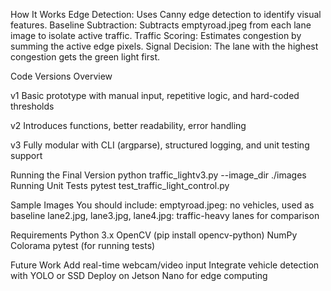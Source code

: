 How It Works
Edge Detection: Uses Canny edge detection to identify visual features.
Baseline Subtraction: Subtracts emptyroad.jpeg from each lane image to isolate active traffic.
Traffic Scoring: Estimates congestion by summing the active edge pixels.
Signal Decision: The lane with the highest congestion gets the green light first.

Code Versions Overview 

v1	Basic prototype with manual input, repetitive logic, and hard-coded thresholds

v2	Introduces functions, better readability, error handling

v3	Fully modular with CLI (argparse), structured logging, and unit testing support

Running the Final Version
python traffic_lightv3.py --image_dir ./images
Running Unit Tests
pytest test_traffic_light_control.py

Sample Images
You should include:
emptyroad.jpeg: no vehicles, used as baseline
lane2.jpg, lane3.jpg, lane4.jpg: traffic-heavy lanes for comparison

Requirements
Python 3.x
OpenCV (pip install opencv-python)
NumPy
Colorama
pytest (for running tests)

Future Work
Add real-time webcam/video input
Integrate vehicle detection with YOLO or SSD
Deploy on Jetson Nano for edge computing
